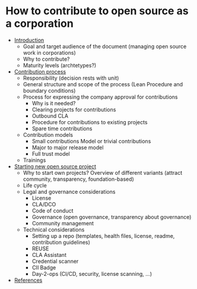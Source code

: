 # How to contribute to open source as a corporation

* [Introduction](Introduction.md)
  * Goal and target audience of the document (managing open source work in corporations)
  * Why to contribute?
  * Maturity levels (archtetypes?)
* [Contribution process](Contributions-to-existing-projects.md)
  * Responsibility (decision rests with unit)
  * General structure and scope of the process (Lean Procedure and boundary conditions)
  * Process for expressing the company approval for contributions
    * Why is it needed?
    * Clearing projects for contributions
    * Outbound CLA
    * Procedure for contributions to existing projects
    * Spare time contributions
  * Contribution models
    * Small contributions Model or trivial contributions
    * Major to major release model
    * Full trust model
  * Trainings
* [Starting new open source project](starting-oss-projects.md)
  * Why to start own projects? Overview of different variants (attract community, transparency, foundation-based)
  * Life cycle
  * Legal and governance considerations
    * License
    * CLA/DCO
    * Code of conduct
    * Governance (open governance, transparency about governance)
    * Community management
  * Technical considerations
    * Setting up a repo (templates, health files, license, readme, contribution guidelines)
    * REUSE
    * CLA Assistant
    * Credential scanner
    * CII Badge
    * Day-2-ops (CI/CD, security, license scanning, …)
* [References](references.md)
